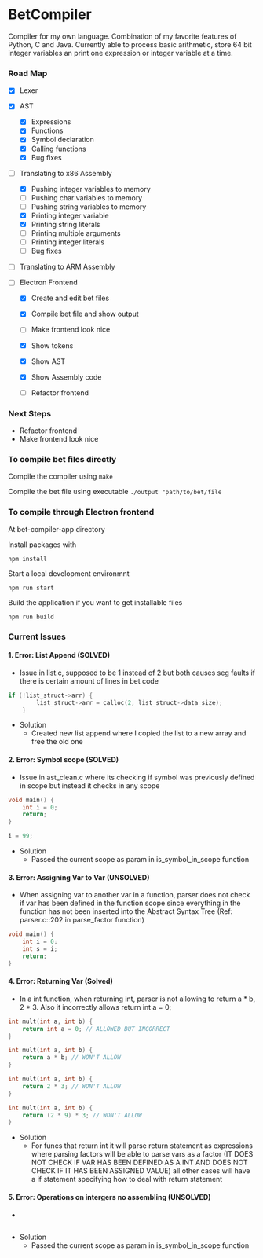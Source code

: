 # BetCompiler
Compiler for my own language. Combination of my favorite features of Python, C and Java. Currently able to process basic arithmetic, store 64 bit integer variables an print one expression or integer variable at a time.

### Road Map
- [x] Lexer

- [x] AST
  - [x] Expressions
  - [x] Functions
  - [x] Symbol declaration 
  - [x] Calling functions
  - [x] Bug fixes

- [ ] Translating to x86 Assembly
    - [x] Pushing integer variables to memory
    - [ ] Pushing char variables to memory
    - [ ] Pushing string variables to memory
    - [x] Printing integer variable
    - [x] Printing string literals
    - [ ] Printing multiple arguments
    - [ ] Printing integer literals 
    - [ ] Bug fixes
- [ ] Translating to ARM Assembly
- [ ] Electron Frontend
    - [x] Create and edit bet files
    - [x] Compile bet file and show output
    - [ ] Make frontend look nice
    - [x] Show tokens
    - [x] Show AST
    - [x] Show Assembly code
    - [ ] Refactor frontend


### Next Steps
- Refactor frontend
- Make frontend look nice


### To compile bet files directly

Compile the compiler using
`make`

Compile the bet file using executable
`./output "path/to/bet/file`

### To compile through Electron frontend
At bet-compiler-app directory

Install packages with

`npm install`

Start a local development environmnt

`npm run start`

Build the application if you want to get installable files

`npm run build`
### Current Issues

#### 1. Error: List Append (SOLVED)
- Issue in list.c, supposed to be 1 instead of 2 but both causes seg faults if there is certain amount of lines in bet code

```c
if (!list_struct->arr) {
        list_struct->arr = calloc(2, list_struct->data_size);
    }
```
-  Solution
    - Created new list append where I copied the list to a new array and free the old one


#### 2. Error: Symbol scope (SOLVED)
- Issue in ast_clean.c where its checking if symbol was previously defined in scope but instead it checks in any scope

```c
void main() {
    int i = 0;
    return;
}

i = 99;
```
 - Solution
    - Passed the current scope as param in is_symbol_in_scope function

#### 3. Error: Assigning Var to Var (UNSOLVED)
- When assigning var to another var in a function, parser does not check if var has been defined in the function scope
  since everything in the function has not been inserted into the Abstract Syntax Tree (Ref: parser.c::202 in parse_factor function)

```c
void main() {
    int i = 0;
    int s = i;
    return;
}
```

#### 4. Error: Returning Var (Solved)
- In a int function, when returning int, parser is not allowing to return a * b, 2 * 3. Also it incorrectly allows
  return int a = 0;

```c
int mult(int a, int b) {
    return int a = 0; // ALLOWED BUT INCORRECT
}

int mult(int a, int b) {
    return a * b; // WON'T ALLOW
}

int mult(int a, int b) {
    return 2 * 3; // WON'T ALLOW
}

int mult(int a, int b) {
    return (2 * 9) * 3; // WON'T ALLOW
}
```

- Solution
    - For funcs that return int it will parse return statement as expressions where parsing factors will be able to parse
      vars as a factor (IT DOES NOT CHECK IF VAR HAS BEEN DEFINED AS A INT AND DOES NOT CHECK IF IT HAS BEEN ASSIGNED VALUE)
      all other cases will have a if statement specifying how to deal with return statement

#### 5. Error: Operations on intergers no assembling (UNSOLVED)
- 
```c

```
 - Solution
    - Passed the current scope as param in is_symbol_in_scope function

